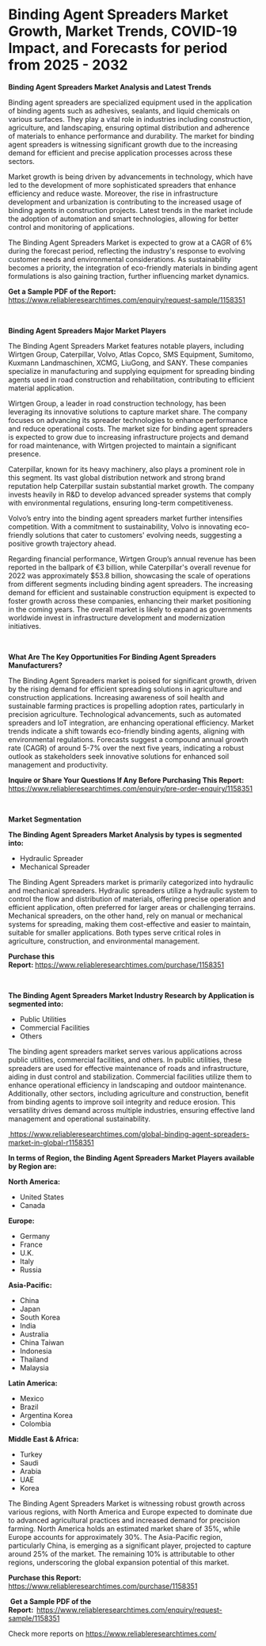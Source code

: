 <p><h1>Binding Agent Spreaders Market Growth, Market Trends, COVID-19 Impact, and Forecasts for period from 2025 - 2032</h1></p><p><strong>Binding Agent Spreaders Market Analysis and Latest Trends</strong></p>
<p><p>Binding agent spreaders are specialized equipment used in the application of binding agents such as adhesives, sealants, and liquid chemicals on various surfaces. They play a vital role in industries including construction, agriculture, and landscaping, ensuring optimal distribution and adherence of materials to enhance performance and durability. The market for binding agent spreaders is witnessing significant growth due to the increasing demand for efficient and precise application processes across these sectors.</p><p>Market growth is being driven by advancements in technology, which have led to the development of more sophisticated spreaders that enhance efficiency and reduce waste. Moreover, the rise in infrastructure development and urbanization is contributing to the increased usage of binding agents in construction projects. Latest trends in the market include the adoption of automation and smart technologies, allowing for better control and monitoring of applications.</p><p>The Binding Agent Spreaders Market is expected to grow at a CAGR of 6% during the forecast period, reflecting the industry's response to evolving customer needs and environmental considerations. As sustainability becomes a priority, the integration of eco-friendly materials in binding agent formulations is also gaining traction, further influencing market dynamics.</p></p>
<p><strong>Get a Sample PDF of the Report:&nbsp;</strong> <a href="https://www.reliableresearchtimes.com/enquiry/request-sample/1158351?utm_campaign=2714&utm_medium=2&utm_source=Github&utm_content=ia&utm_term=21032025&utm_id=binding-agent-spreaders">https://www.reliableresearchtimes.com/enquiry/request-sample/1158351</a></p>
<p>&nbsp;</p>
<p><strong>Binding Agent Spreaders Major Market Players</strong></p>
<p><p>The Binding Agent Spreaders Market features notable players, including Wirtgen Group, Caterpillar, Volvo, Atlas Copco, SMS Equipment, Sumitomo, Kuxmann Landmaschinen, XCMG, LiuGong, and SANY. These companies specialize in manufacturing and supplying equipment for spreading binding agents used in road construction and rehabilitation, contributing to efficient material application.</p><p>Wirtgen Group, a leader in road construction technology, has been leveraging its innovative solutions to capture market share. The company focuses on advancing its spreader technologies to enhance performance and reduce operational costs. The market size for binding agent spreaders is expected to grow due to increasing infrastructure projects and demand for road maintenance, with Wirtgen projected to maintain a significant presence.</p><p>Caterpillar, known for its heavy machinery, also plays a prominent role in this segment. Its vast global distribution network and strong brand reputation help Caterpillar sustain substantial market growth. The company invests heavily in R&D to develop advanced spreader systems that comply with environmental regulations, ensuring long-term competitiveness.</p><p>Volvo’s entry into the binding agent spreaders market further intensifies competition. With a commitment to sustainability, Volvo is innovating eco-friendly solutions that cater to customers' evolving needs, suggesting a positive growth trajectory ahead.</p><p>Regarding financial performance, Wirtgen Group’s annual revenue has been reported in the ballpark of €3 billion, while Caterpillar's overall revenue for 2022 was approximately $53.8 billion, showcasing the scale of operations from different segments including binding agent spreaders. The increasing demand for efficient and sustainable construction equipment is expected to foster growth across these companies, enhancing their market positioning in the coming years. The overall market is likely to expand as governments worldwide invest in infrastructure development and modernization initiatives.</p></p>
<p>&nbsp;</p>
<p><strong>What Are The Key Opportunities For Binding Agent Spreaders Manufacturers?</strong></p>
<p><p>The Binding Agent Spreaders market is poised for significant growth, driven by the rising demand for efficient spreading solutions in agriculture and construction applications. Increasing awareness of soil health and sustainable farming practices is propelling adoption rates, particularly in precision agriculture. Technological advancements, such as automated spreaders and IoT integration, are enhancing operational efficiency. Market trends indicate a shift towards eco-friendly binding agents, aligning with environmental regulations. Forecasts suggest a compound annual growth rate (CAGR) of around 5-7% over the next five years, indicating a robust outlook as stakeholders seek innovative solutions for enhanced soil management and productivity.</p></p>
<p><strong>Inquire or Share Your Questions If Any Before Purchasing This Report:</strong> <a href="https://www.reliableresearchtimes.com/enquiry/pre-order-enquiry/1158351?utm_campaign=2714&utm_medium=2&utm_source=Github&utm_content=ia&utm_term=21032025&utm_id=binding-agent-spreaders">https://www.reliableresearchtimes.com/enquiry/pre-order-enquiry/1158351</a></p>
<p>&nbsp;</p>
<p><strong>Market Segmentation</strong></p>
<p><strong>The Binding Agent Spreaders Market Analysis by types is segmented into:</strong></p>
<p><ul><li>Hydraulic Spreader</li><li>Mechanical Spreader</li></ul></p>
<p><p>The Binding Agent Spreaders market is primarily categorized into hydraulic and mechanical spreaders. Hydraulic spreaders utilize a hydraulic system to control the flow and distribution of materials, offering precise operation and efficient application, often preferred for larger areas or challenging terrains. Mechanical spreaders, on the other hand, rely on manual or mechanical systems for spreading, making them cost-effective and easier to maintain, suitable for smaller applications. Both types serve critical roles in agriculture, construction, and environmental management.</p></p>
<p><strong>Purchase this Report:&nbsp;</strong><a href="https://www.reliableresearchtimes.com/purchase/1158351?utm_campaign=2714&utm_medium=2&utm_source=Github&utm_content=ia&utm_term=21032025&utm_id=binding-agent-spreaders">https://www.reliableresearchtimes.com/purchase/1158351</a></p>
<p>&nbsp;</p>
<p><strong>The Binding Agent Spreaders Market Industry Research by Application is segmented into:</strong></p>
<p><ul><li>Public Utilities</li><li>Commercial Facilities</li><li>Others</li></ul></p>
<p><p>The binding agent spreaders market serves various applications across public utilities, commercial facilities, and others. In public utilities, these spreaders are used for effective maintenance of roads and infrastructure, aiding in dust control and stabilization. Commercial facilities utilize them to enhance operational efficiency in landscaping and outdoor maintenance. Additionally, other sectors, including agriculture and construction, benefit from binding agents to improve soil integrity and reduce erosion. This versatility drives demand across multiple industries, ensuring effective land management and operational sustainability.</p></p>
<p><a href="https://www.reliableresearchtimes.com/global-binding-agent-spreaders-market-in-global-r1158351?utm_campaign=2714&utm_medium=2&utm_source=Github&utm_content=ia&utm_term=21032025&utm_id=binding-agent-spreaders">&nbsp;https://www.reliableresearchtimes.com/global-binding-agent-spreaders-market-in-global-r1158351</a></p>
<p><strong>In terms of Region, the Binding Agent Spreaders Market Players available by Region are:</strong></p>
<p>
    <p> <strong> North America: </strong>
        <ul>
            <li>United States</li>
            <li>Canada</li>
        </ul>
        </p> 
    <p> <strong> Europe: </strong>
        <ul>
            <li>Germany</li>
            <li>France</li>
            <li>U.K.</li>
            <li>Italy</li>
            <li>Russia</li>
        </ul>
        </p> 
    <p> <strong> Asia-Pacific: </strong>
        <ul>
            <li>China</li>
            <li>Japan</li>
            <li>South Korea</li>
            <li>India</li>
            <li>Australia</li>
            <li>China Taiwan</li>
            <li>Indonesia</li>
            <li>Thailand</li>
            <li>Malaysia</li>
        </ul>
        </p> 
    <p> <strong> Latin America: </strong>
        <ul>
            <li>Mexico</li>
            <li>Brazil</li>
            <li>Argentina Korea</li>
            <li>Colombia</li>
        </ul>
        </p> 
    <p> <strong> Middle East & Africa: </strong>
        <ul>
            <li>Turkey</li>
            <li>Saudi</li>
            <li>Arabia</li>
            <li>UAE</li>
            <li>Korea</li>
        </ul>
    </p>
    </p>
<p><p>The Binding Agent Spreaders Market is witnessing robust growth across various regions, with North America and Europe expected to dominate due to advanced agricultural practices and increased demand for precision farming. North America holds an estimated market share of 35%, while Europe accounts for approximately 30%. The Asia-Pacific region, particularly China, is emerging as a significant player, projected to capture around 25% of the market. The remaining 10% is attributable to other regions, underscoring the global expansion potential of this market.</p></p>
<p><strong>Purchase this Report: </strong><a href="https://www.reliableresearchtimes.com/purchase/1158351?utm_campaign=2714&utm_medium=2&utm_source=Github&utm_content=ia&utm_term=21032025&utm_id=binding-agent-spreaders">https://www.reliableresearchtimes.com/purchase/1158351</a></p>
<p>&nbsp;<strong>Get a Sample PDF of the Report:&nbsp;&nbsp;</strong><a href="https://www.reliableresearchtimes.com/enquiry/request-sample/1158351?utm_campaign=2714&utm_medium=2&utm_source=Github&utm_content=ia&utm_term=21032025&utm_id=binding-agent-spreaders">https://www.reliableresearchtimes.com/enquiry/request-sample/1158351</a></p>
<p><strong></strong></p>
<p>Check more reports on <a href="https://www.reliableresearchtimes.com/?utm_campaign=2714&utm_medium=2&utm_source=Github&utm_content=ia&utm_term=21032025&utm_id=binding-agent-spreaders">https://www.reliableresearchtimes.com/</a></p>